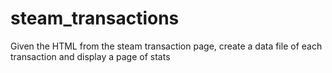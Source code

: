 # steam_transactions
Given the HTML from the steam transaction page, create a data file of each transaction and display a page of stats
